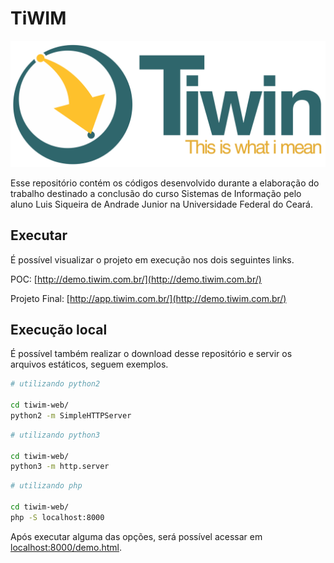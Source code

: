 # TiWIM

![](images/tiwim-logo.png)

Esse repositório contém os códigos desenvolvido durante a elaboração do trabalho destinado a conclusão do curso Sistemas de Informação pelo aluno Luis Siqueira de Andrade Junior na Universidade Federal do Ceará.

## Executar

É possível visualizar o projeto em execução nos dois seguintes links.

POC: [http://demo.tiwim.com.br/](http://demo.tiwim.com.br/)

Projeto Final: [http://app.tiwim.com.br/](http://demo.tiwim.com.br/)

## Execução local

É possível também realizar o download desse repositório e servir os arquivos estáticos, seguem exemplos.

```bash
# utilizando python2

cd tiwim-web/
python2 -m SimpleHTTPServer
```

```bash
# utilizando python3

cd tiwim-web/
python3 -m http.server
```

```bash
# utilizando php

cd tiwim-web/
php -S localhost:8000
```

Após executar alguma das opções, será possível acessar em [localhost:8000/demo.html](http://localhost:8000/demo.html).
